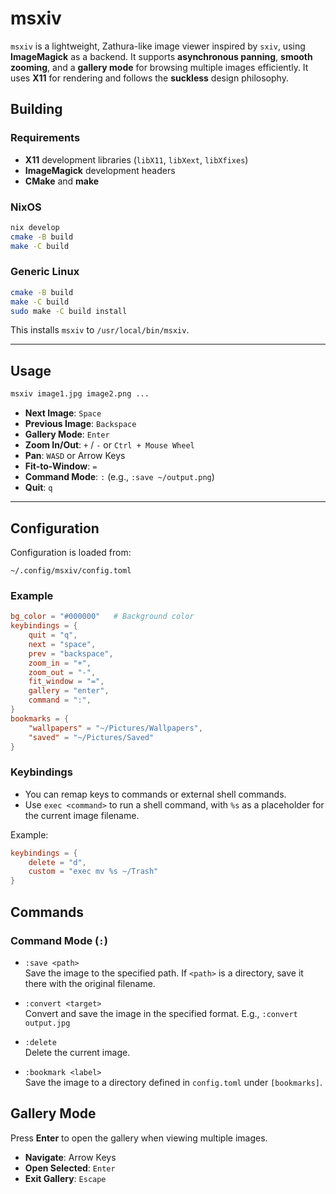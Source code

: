 # msxiv

`msxiv` is a lightweight, Zathura-like image viewer inspired by `sxiv`, using **ImageMagick** as a backend. It supports **asynchronous panning**, **smooth zooming**, and a **gallery mode** for browsing multiple images efficiently. It uses **X11** for rendering and follows the **suckless** design philosophy.

## Building

### Requirements

- **X11** development libraries (`libX11`, `libXext`, `libXfixes`)
- **ImageMagick** development headers
- **CMake** and **make**

### NixOS

```sh
nix develop
cmake -B build
make -C build
```

### Generic Linux

```sh
cmake -B build
make -C build
sudo make -C build install
```

This installs `msxiv` to `/usr/local/bin/msxiv`.

---

## Usage

```sh
msxiv image1.jpg image2.png ...
```

- **Next Image**: `Space`
- **Previous Image**: `Backspace`
- **Gallery Mode**: `Enter`
- **Zoom In/Out**: `+` / `-` or `Ctrl + Mouse Wheel`
- **Pan**: `WASD` or Arrow Keys
- **Fit-to-Window**: `=`
- **Command Mode**: `:` (e.g., `:save ~/output.png`)
- **Quit**: `q`

---

## Configuration

Configuration is loaded from:

```
~/.config/msxiv/config.toml
```

### Example

```toml
bg_color = "#000000"   # Background color
keybindings = {
    quit = "q",
    next = "space",
    prev = "backspace",
    zoom_in = "+",
    zoom_out = "-",
    fit_window = "=",
    gallery = "enter",
    command = ":",
}
bookmarks = {
    "wallpapers" = "~/Pictures/Wallpapers",
    "saved" = "~/Pictures/Saved"
}
```

### Keybindings

- You can remap keys to commands or external shell commands.
- Use `exec <command>` to run a shell command, with `%s` as a placeholder for the current image filename.

Example:
```toml
keybindings = {
    delete = "d",
    custom = "exec mv %s ~/Trash"
}
```

## Commands

### Command Mode (`:`)

- `:save <path>`  
  Save the image to the specified path. If `<path>` is a directory, save it there with the original filename.

- `:convert <target>`  
  Convert and save the image in the specified format. E.g., `:convert output.jpg`

- `:delete`  
  Delete the current image.

- `:bookmark <label>`  
  Save the image to a directory defined in `config.toml` under `[bookmarks]`.

## Gallery Mode

Press **Enter** to open the gallery when viewing multiple images. 

- **Navigate**: Arrow Keys
- **Open Selected**: `Enter`
- **Exit Gallery**: `Escape`
